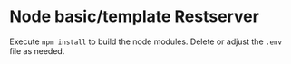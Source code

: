 # Node basic/template Restserver

Execute ``` npm install ``` to build the node modules.
Delete or adjust the ```.env``` file as needed.